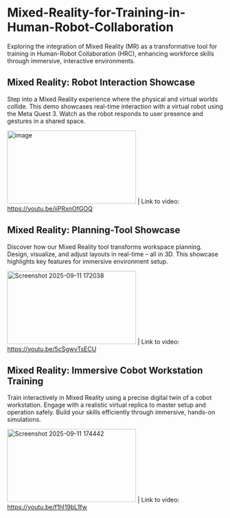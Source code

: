 # Mixed-Reality-for-Training-in-Human-Robot-Collaboration
Exploring the integration of Mixed Reality (MR) as a transformative tool for training in Human-Robot Collaboration (HRC), enhancing workforce skills through immersive, interactive environments.


## Mixed Reality: Robot Interaction Showcase
Step into a Mixed Reality experience where the physical and virtual worlds collide. This demo showcases real-time interaction with a virtual robot using the Meta Quest 3. Watch as the robot responds to user presence and gestures in a shared space.

<img width="300" height="170" alt="image" src="https://github.com/user-attachments/assets/b7481ad5-682b-4bf9-b4ea-7698bb558e06" />  |  Link to video: https://youtu.be/iiPRxnOfGOQ

## Mixed Reality: Planning-Tool Showcase
Discover how our Mixed Reality tool transforms workspace planning. Design, visualize, and adjust layouts in real-time – all in 3D. This showcase highlights key features for immersive environment setup.

<img width="300" height="170" alt="Screenshot 2025-09-11 172038" src="https://github.com/user-attachments/assets/1976289a-6c92-4b58-b001-cba813532738" />  |  Link to video: https://youtu.be/5cSgwvTsECU

## Mixed Reality: Immersive Cobot Workstation Training
Train interactively in Mixed Reality using a precise digital twin of a cobot workstation. Engage with a realistic virtual replica to master setup and operation safely. Build your skills efficiently through immersive, hands-on simulations.

<img width="300" height="170" alt="Screenshot 2025-09-11 174442" src="https://github.com/user-attachments/assets/5038874f-507c-46d6-baaf-29bd7cb29733" /> |  Link to video: https://youtu.be/f1hI19bL1fw
